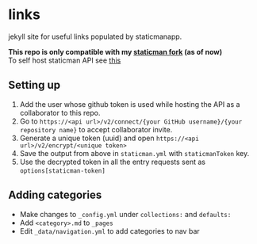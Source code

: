 # links
jekyll site for useful links populated by staticmanapp.

**This repo is only compatible with my [staticman fork](https://github.com/ujjwal96/staticman/tree/production) (as of now)**  
To self host staticman API see [this](https://gist.github.com/ujjwal96/70eabafefa8c2e3f5fa900f352f16c5e)

## Setting up
1. Add the user whose github token is used while hosting the API as a collaborator to this repo.
2. Go to `https://<api url>/v2/connect/{your GitHub username}/{your repository name}` to accept collaborator invite.
3. Generate a unique token (uuid) and open `https://<api url>/v2/encrypt/<unique token>`
4. Save the output from above in `staticman.yml` with `staticmanToken` key.
5. Use the decrypted token in all the entry requests sent as `options[staticman-token]`

## Adding categories
* Make changes to `_config.yml` under `collections:` and `defaults:`
* Add `<category>.md` to `_pages`
* Edit `_data/navigation.yml` to add categories to nav bar
